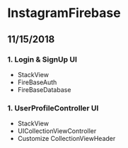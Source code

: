 # InstagramFirebase

## 11/15/2018
### 1. Login & SignUp UI
  * StackView
  * FireBaseAuth
  * FireBaseDatabase
### 1. UserProfileController UI
  * StackView
  * UICollectionViewController
  * Customize CollectionViewHeader
  
